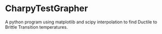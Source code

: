 # CharpyTestGrapher
A python program using matplotlib and scipy interpolation to find Ductile to Brittle Transition temperatures.
